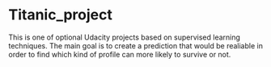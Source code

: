 # Titanic_project
This is one of optional Udacity projects based on supervised learning techniques. The main goal is to create a prediction that would be realiable in order to find which kind of profile can more likely to survive or not.
